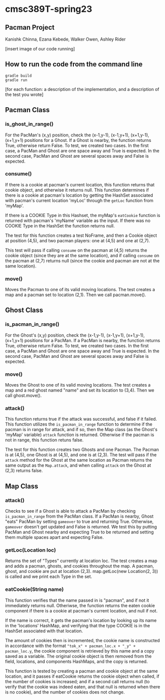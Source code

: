 # cmsc389T-spring23

## Pacman Project
Kanishk Chinna, Ezana Kebede, Walker Owen, Ashley Rider


[insert image of our code running]

## How to run the code from the command line
```
gradle build
gradle run 
```


[for each function: a description of the implementation, and a description of the test you wrote]

## Pacman Class

### is_ghost_in_range()
For the PacMan's (x,y) position, check the (x-1,y-1), (x-1,y+1), (x+1,y-1), (x+1,y+1) positions for a Ghost. If a Ghost is nearby, the function returns True, otherwise return False. To test, we created two cases. In the first case, a PacMan and Ghost are one space away and True is expected. In the second case, PacMan and Ghost are several spaces away and False is expected.

### consume()
If there is a cookie at pacman's current location, this function returns that cookie object, and otherwise it returns null.
This function determines if there is a cookie at pacman's location by getting the HashSet associated with pacman's current location 'myLoc' through the `getLoc` function from 'myMap'.

If there is a COOKIE Type in this Hashset, the myMap's `eatCookie` function is returned with pacman's 'myName' variable as the input. If there was no COOKIE Type in the HashSet the function returns null.

The test for this function creates a test NoFrame, and then a Cookie object at position (4,5), and two pacman players: one at (4,5) and one at (2,7).

This test will pass if calling `consume` on the pacman at (4,5) returns the cookie object (since they are at the same location), and if calling `consume` on the pacman at (2,7) returns null (since the cookie and pacman are not at the same location).

### move()
Moves the Pacman to one of its valid moving locations.
The test creates a map and a pacman set to location (2,1). Then we call pacman.move().

## Ghost Class

### is_pacman_in_range()
For the Ghost's (x,y) position, check the (x-1,y-1), (x-1,y+1), (x+1,y-1), (x+1,y+1) positions for a PacMan. If a PacMan is nearby, the function returns True, otherwise return False. To test, we created two cases. In the first case, a PacMan and Ghost are one space away and True is expected. In the second case, PacMan and Ghost are several spaces away and False is expected.

### move()
Moves the Ghost to one of its valid moving locations.
The test creates a map and a red ghost named "name" and set its location to (3,4). Then we call ghost.move().

### attack()
This function returns true if the attack was successful, and false if it failed.
This function utilizes the `is_pacman_in_range` function to determine if the pacman is in range for attack, and if so, then the Map class (as the Ghost's 'myMap' variable) `attack` function is returned. Otherwise if the pacman is not in range, this function retuns false.

The test for this function creates two Ghosts and one Pacman. The Pacman is at (4,5), one Ghost is at (4,5), and one is at (2,3). The test will pass if the `attack` method for the Ghost at the same location as Pacman returns the same output as the `Map.attack`, and when calling `attack` on the Ghost at (2,3) returns false.

## Map Class

### attack()
Checks to see if a Ghost is able to attack a PacMan by checking `is_pacman_in_range` from the PacMan class. If a PacMan is nearby, Ghost "eats" PacMan by setting `gameover` to true and returning True. Otherwise, `gameover` doesn't get updated and False is returned. We test this by putting PacMan and Ghost nearby and expecting True to be returned and setting them multiple spaces apart and expecting False.

### getLoc(Location loc)
Returns the set of "Types" currently at location loc.
The test creates a map and adds a pacman, ghosts, and cookies throughout the map. A pacman, ghost, and cookie are put at location (2,3). map.getLoc(new Location(2, 3)) is called and we print each Type in the set.

### eatCookie(String name)
This function verifies that the name passed in is "pacman", and if not it immediately returns null.
Otheriwse, the function returns the eaten cookie component if there is a cookie at pacman's current location, and null if not.

If the name is correct, it gets the pacman's location by looking up its name in the 'locations' HashMap, and verifying that the type COOKIE is in the HashSet associated with that location.

The amount of cookies then is incremented, the cookie name is constructed in accordance with the format `"tok_x" + pacman_loc.x + "_y" + pacman_loc.y`, the cookie component is retrieved by this name and a copy saved as a variable. The original cookie object is then removed from the field, locations, and components HashMaps, and the copy is returned.

This function is tested by creating a pacman and cookie object at the same location, and it passes if eatCookie returns the cookie object when called, if the number of cookies is increased; and if a second call returns null (to verify that the cookie was indeed eaten, and that null is returned when there is no cookie), and the number of cookies does not change.